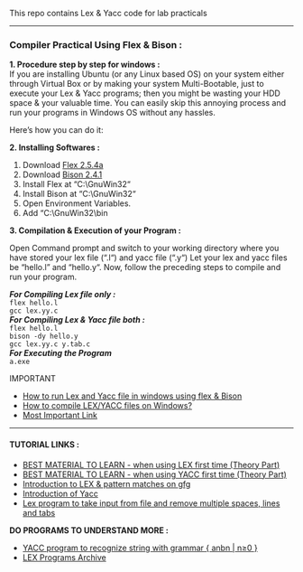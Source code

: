 This repo contains Lex &amp; Yacc code for lab practicals

----
### Compiler Practical Using Flex & Bison :

**1. Procedure step by step for windows :**    
If you are installing Ubuntu (or any Linux based OS) on your system either through Virtual Box or by making your system Multi-Bootable, just to execute your Lex & Yacc programs; then you might be wasting your HDD space & your valuable time. You can easily skip this annoying process and run your programs in Windows OS without any hassles.  

Here’s how you can do it:  

**2. Installing Softwares :**  
1. Download [Flex 2.5.4a](http://gnuwin32.sourceforge.net/downlinks/flex.php)  
2. Download [Bison 2.4.1](http://downloads.sourceforge.net/gnuwin32/bison-2.4.1-setup.exe)  
3. Install Flex at “C:\GnuWin32“  
4. Install Bison at “C:\GnuWin32“  
5. Open Environment Variables.  
6. Add “C:\GnuWin32\bin  

**3. Compilation & Execution of your Program :**  

Open Command prompt and switch to your working directory where you have stored your lex file (“.l“) and yacc file (“.y“)
Let your lex and yacc files be “hello.l” and “hello.y“. Now, follow the preceding steps to compile and run your program.  

**_For Compiling Lex file only :_**    
`flex hello.l`  
`gcc lex.yy.c`  
**_For Compiling Lex & Yacc file both :_**  
`flex hello.l`  
`bison -dy hello.y`  
`gcc lex.yy.c y.tab.c`  
**_For Executing the Program_**    
`a.exe`  

IMPORTANT  
* [How to run Lex and Yacc file in windows using flex & Bison](https://www.youtube.com/watch?v=jqps7nYAkto)
* [How to compile LEX/YACC files on Windows?](https://stackoverflow.com/questions/5456011/how-to-compile-lex-yacc-files-on-windows)
* [Most Important Link](https://thesvgway.wordpress.com/2013/10/09/how-to-compile-run-lex-yacc-programs-on-windows/)

----
#### TUTORIAL LINKS :
* [BEST MATERIAL TO LEARN - when using LEX first time (Theory Part)](https://silcnitc.github.io/lex.html)
* [BEST MATERIAL TO LEARN - when using YACC first time (Theory Part)](http://silcnitc.github.io/yacc.html)
* [Introduction to LEX & pattern matches on gfg](https://www.geeksforgeeks.org/flex-fast-lexical-analyzer-generator/)
* [Introduction of Yacc](https://www.geeksforgeeks.org/introduction-to-yacc/)
* [Lex program to take input from file and remove multiple spaces, lines and tabs](https://www.geeksforgeeks.org/lex-program-to-take-input-from-file-and-remove-multiple-spaces-lines-and-tabs/)  

**DO PROGRAMS TO UNDERSTAND MORE :**    
* [YACC program to recognize string with grammar { anbn | n≥0 }](https://www.geeksforgeeks.org/yacc-program-to-recognize-string-with-grammar-anbn-n0/)
* [LEX Programs Archive](https://www.geeksforgeeks.org/tag/lex-program/)
